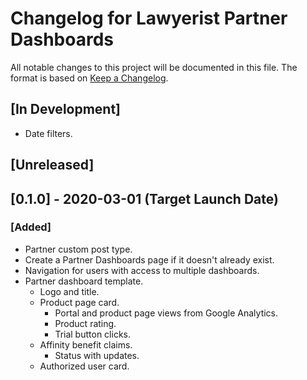 # Changelog for Lawyerist Partner Dashboards

All notable changes to this project will be documented in this file. The format is based on [Keep a Changelog](https://keepachangelog.com/en/1.0.0/).

## [In Development]
- Date filters.

## [Unreleased]

## [0.1.0] - 2020-03-01 (Target Launch Date)

### [Added]
- Partner custom post type.
- Create a Partner Dashboards page if it doesn't already exist.
- Navigation for users with access to multiple dashboards.
- Partner dashboard template.
  - Logo and title.
  - Product page card.
    - Portal and product page views from Google Analytics.
    - Product rating.
    - Trial button clicks.
  - Affinity benefit claims.
    - Status with updates.
  - Authorized user card.
